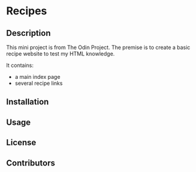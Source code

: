 # Recipes


## Description
This mini project is from The Odin Project. The premise is to create a basic recipe website to test my HTML knowledge. 

It contains:

* a main index page
* several recipe links

## Installation


## Usage


## License


## Contributors


